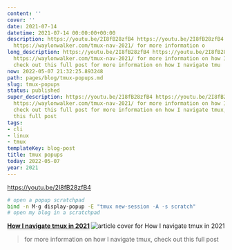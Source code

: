```yaml
---
content: ''
cover: ''
date: 2021-07-14
datetime: 2021-07-14 00:00:00+00:00
description: https://youtu.be/2I8fB28zfB4 https://youtu.be/2I8fB28zfB4 https://waylonwalker.com/tmux-nav-2021/
  https://waylonwalker.com/tmux-nav-2021/ for more information o
long_description: https://youtu.be/2I8fB28zfB4 https://youtu.be/2I8fB28zfB4 https://waylonwalker.com/tmux-nav-2021/
  https://waylonwalker.com/tmux-nav-2021/ for more information on how I navigate tmux,
  check out this full post for more information on how I navigate tmu
now: 2022-05-07 21:32:25.893248
path: pages/blog/tmux-popups.md
slug: tmux-popups
status: published
super_description: https://youtu.be/2I8fB28zfB4 https://youtu.be/2I8fB28zfB4 https://waylonwalker.com/tmux-nav-2021/
  https://waylonwalker.com/tmux-nav-2021/ for more information on how I navigate tmux,
  check out this full post for more information on how I navigate tmux, check out
  this full post
tags:
- cli
- linux
- tmux
templateKey: blog-post
title: tmux popups
today: 2022-05-07
year: 2021
---
```


https://youtu.be/2I8fB28zfB4

``` bash
# open a popup scratchpad
bind -n M-g display-popup -E "tmux new-session -A -s scratch"
# open my blog in a scratchpad
```


  <div class="onelinelink-wrapper">
      <a class="onelinelink" href="https://waylonwalker.com/tmux-nav-2021/">
          <img style="float: right;" align='right' src="https://images.waylonwalker.com/tmux-nav-2021-og_250x140.png" alt="article cover for 
 How I navigate tmux in 2021
"/>
          <p><strong>
 How I navigate tmux in 2021
</strong></p>
      </a>
  </div>


> for more information on how I navigate tmux, check out this full post